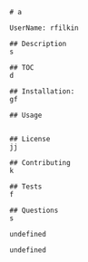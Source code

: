 
    # a

    UserName: rfilkin
    
    ## Description 
    s

    ## TOC
    d

    ## Installation:
    gf

    ## Usage
    

    ## License
    jj

    ## Contributing
    k

    ## Tests
    f

    ## Questions
    s

    undefined

    undefined
    